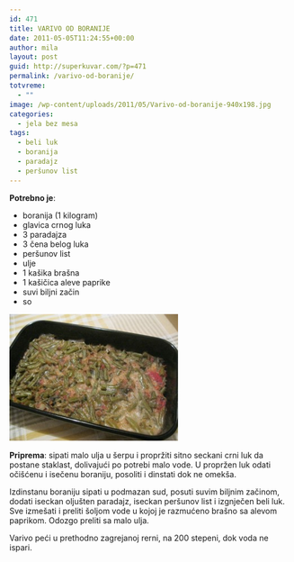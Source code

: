 ```yaml
---
id: 471
title: VARIVO OD BORANIJE
date: 2011-05-05T11:24:55+00:00
author: mila
layout: post
guid: http://superkuvar.com/?p=471
permalink: /varivo-od-boranije/
totvreme:
  - ""
image: /wp-content/uploads/2011/05/Varivo-od-boranije-940x198.jpg
categories:
  - jela bez mesa
tags:
  - beli luk
  - boranija
  - paradajz
  - peršunov list
---
```

**Potrebno je**:

  * boranija (1 kilogram)
  * glavica crnog luka
  * 3 paradajza
  * 3 čena belog luka
  * peršunov list
  * ulje
  * 1 kašika brašna
  * 1 kašičica aleve paprike
  * suvi biljni začin
  * so

<img class="alignnone size-medium wp-image-2575" title="Varivo od boranije" src="/wp-content/uploads/2011/05/Varivo-od-boranije-300x225.jpg" alt="" width="300" height="225" /> 

**Priprema**: sipati malo ulja u šerpu i propržiti sitno seckani crni luk da postane staklast, dolivajući po potrebi malo vode. U propržen luk odati očišćenu i isečenu boraniju, posoliti i dinstati dok ne omekša.

Izdinstanu boraniju sipati u podmazan sud, posuti suvim biljnim začinom, dodati iseckan oljušten paradajz, iseckan peršunov list i izgnječen beli luk. Sve izmešati i preliti šoljom vode u kojoj je razmućeno brašno sa alevom paprikom. Odozgo preliti sa malo ulja.

Varivo peći u prethodno zagrejanoj rerni, na 200 stepeni, dok voda ne ispari.
